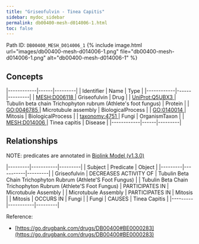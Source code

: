 ```yaml
---
title: "Griseofulvin - Tinea Capitis"
sidebar: mydoc_sidebar
permalink: db00400-mesh-d014006-1.html
toc: false 
---
```



Path ID: `DB00400_MESH_D014006_1`
{% include image.html url="images/db00400-mesh-d014006-1.png" file="db00400-mesh-d014006-1.png" alt="db00400-mesh-d014006-1" %}

## Concepts

|------------|------|---------|
| Identifier | Name | Type    |
|------------|------|---------|
| <a href="https://identifiers.org/MESH:D006118">MESH:D006118 </a> | Griseofulvin | Drug |
| <a href="https://identifiers.org/UniProt:Q5UBX3">UniProt:Q5UBX3 </a> | Tubulin beta chain Trichophyton rubrum (Athlete's foot fungus) | Protein |
| <a href="https://identifiers.org/GO:0046785">GO:0046785 </a> | Microtubule assembly | BiologicalProcess |
| <a href="https://identifiers.org/GO:0140014">GO:0140014 </a> | Mitosis | BiologicalProcess |
| <a href="https://identifiers.org/taxonomy:4751">taxonomy:4751 </a> | Fungi | OrganismTaxon |
| <a href="https://identifiers.org/MESH:D014006">MESH:D014006 </a> | Tinea capitis | Disease |
|------------|------|---------|

## Relationships


NOTE: predicates are annotated in <a href="https://github.com/biolink/biolink-model/releases/tag/v1.3.0">Biolink Model (v1.3.0)</a>

|---------|-----------|---------|
| Subject | Predicate | Object  |
|---------|-----------|---------|
| Griseofulvin | DECREASES ACTIVITY OF | Tubulin Beta Chain Trichophyton Rubrum (Athlete'S Foot Fungus) |
| Tubulin Beta Chain Trichophyton Rubrum (Athlete'S Foot Fungus) | PARTICIPATES IN | Microtubule Assembly |
| Microtubule Assembly | PARTICIPATES IN | Mitosis |
| Mitosis | OCCURS IN | Fungi |
| Fungi | CAUSES | Tinea Capitis |
|---------|-----------|---------|

Reference: 
  - [https://go.drugbank.com/drugs/DB00400#BE0000283](https://go.drugbank.com/drugs/DB00400#BE0000283)
